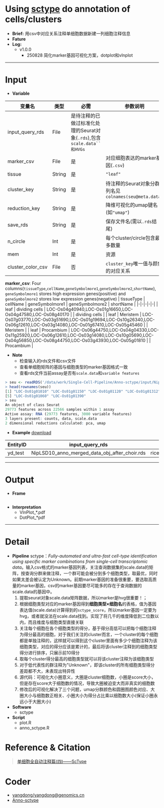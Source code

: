 # Using [sctype](https://github.com/IanevskiAleksandr/sc-type) do annotation of cells/clusters
- **Brief:** 用csv中对应关系注释单细胞数据新建一列细胞注释信息
- **Fature** 
- **Log:** 
  - v1.0.0
    - 250828 简化marker基因可视化方案，dotplot和vlnplot


---
# Input
- **Variable**

|变量名|类型|必需|参数说明|
|-|-|-|-|
|input_query_rds|File|是待注释的已做过标准化处理的Seurat对象(`.rds`),包含`scale.data``和HVGs`|
|marker_csv|File|是|对应细胞表达的marker基因(`.csv`)|
|tissue|String|是|`"leaf"`|组织类型见`.csv`里面的第一列名`tissueType`|
|cluster_key|String|是|待注释的Seurat对象分群列名见`colnames(seu@meta.data)`|
|reduction_key|String|是|降维可视化的umap键名(如`"umap"`)|
|save_rds|String|是|保存文件名(需以`.rds`结尾)|
|n_circle|Int|是|每个cluster/circle包含最多数量|
|mem|Int|是|资源|
|cluster_color_csv|File|否|`cluster_key`唯一值与颜色的对应关系|

**marker_csv**: Four columns(`tissueType`,`cellName`,`geneSymbolmore1`,`geneSymbolmore2`,`shortName`), `geneSymbolmore1` stores high expression genes(positive) and `geneSymbolmore2` stores low expression genes(negative)
| tissueType | cellName | geneSymbolmore1 | geneSymbolmore2 | shortName |
|-|-|-|-|-|
| leaf | dividing cells | LOC-Os04g40940,LOC-Os01g16650,LOC-Os04g47580,LOC-Os08g40170 |  | dividing cells |
| leaf | Meristem | LOC-Os07g03770,LOC-Os03g51690,LOC-Os01g19694,LOC-Os10g26340,LOC-Os06g12610,LOC-Os03g14080,LOC-Os01g67410,LOC-Os05g45460 |  | Meristem |
| leaf | Procambium | LOC-Os06g44750,LOC-Os04g04330,LOC-Os11g25920,LOC-Os06g12610,LOC-Os03g14080,LOC-Os10g05690,LOC-Os04g56850,LOC-Os08g44750,LOC-Os03g43930,LOC-Os05g01810 |  | Procambium |

- **Note**
  - 检查输入的rds文件和csv文件
  - 查看单细胞矩阵的基因与细胞类型的marker基因格式一致
  - 查看rds文件当前assay是否有`scale.data`和`variable features`

```R
> seu <- readRDS('/data/work/Single-Cell-Pipeline/Anno-sctype/input/NipLSD10_anno_merged_data.rds')
> head(rownames(seu))
[1] "LOC-Os01g01010" "LOC-Os01g01150" "LOC-Os01g01120" "LOC-Os01g01312"
[5] "LOC-Os01g01060" "LOC-Os01g01390"
> seu
An object of class Seurat 
29773 features across 22566 samples within 1 assay 
Active assay: RNA (29773 features, 3000 variable features)
3 layers present: counts, data, scale.data
2 dimensional reductions calculated: pca, umap
```
- **Example** [download]()

| EntityID | input_query_rds | input_marker_csv | prefix | tissue | cluster_key | reduction_key | mem_sctype |
| --- | --- | --- | --- | --- | --- | --- | --- |
| yd_test | NipLSD10_anno_merged_data_obj_after_choir.rds | rice_leaf_marker0614.csv | rice | leaf | CHOIR_clusters_0.05 | CHOIR_P0_reduction_UMAP | 8 |

---
# Output
- **Frame**
```shell

```
- **Interpretation**
  - VlnPlot_*.pdf
  - DotPlot_*pdf


---
# Detail
- **Pipeline**
sctype：*Fully-automated and ultra-fast cell-type identification using specific marker combinations from single-cell transcriptomic data*。输入csv格式的marker基因列表，关注查询数据集的scale.data的矩阵，按查询分群来做注释，一个群可能会被分到多个细胞类型，取最优，同时如果太差会被认定为Unknown。前期marker基因的准备很重要，要选取高质量的marker基因，csv的marker基因要尽可能多的存在于查询数据的scale.data的基因中。
  1. 提取seurat对象scale.data矩阵数据，所以marker是hvg很重要！；
  2. 根据细胞类型对应的marker基因得到**细胞类型×细胞名**的表格，值为基因表达值(scale.data)计算得到的`sctype_score`，所以marker基因一定要为hvg，或者就没法在scale.data找到。实现了将几千的维度降低到二位数以内，而且维度与细胞类型直接关联
  3. 关注每个细胞在各个细胞类型的得分，基于得分高低可以把每个细胞注释为得分最高的细胞，对于我们关注的cluster而言，一个cluster的每个细胞都是单独注释的，这样就可以得到这个cluster里面有多少个细胞注释为该细胞类型，对应的得分应该是累计的，最后将该cluster注释到的细胞类型得分进行排序，只展示前10得分
  4. 取每个cluster得分最高的细胞类型就可以将该cluster注释为该细胞类型
  5. 对于低代表性的群注释为"Unknown"，即该cluster的所有细胞类型得分差距都不大，未表现出特异性
  6. 源代码：可视化大小圈意义，大圈是cluster细胞数，小圈是score大小，但是存在score大于细胞数的情况，导致大圈被迫变大而非真实的细胞数
  7. 修改后的可视化解决了三个问题，umap分群颜色和圆圈图颜色对应、大圈大小与细胞数正相关、小圈大小为得分占比乘以细胞数大小(保证小圈永远小于大圈大小)
- **Software**
  - sctype
- **Script**
  - plot.R
  - anno_sctype.R

# Reference & Citation
> [单细胞全自动注释篇(四)——ScType](https://mp.weixin.qq.com/s/hKBiZCHwDdoJOk0YChbtMA)

# Coder
- [yangdong/yangdong@genomics.cn](https://github.com/ydgenomics)
- [Anno-sctype]()